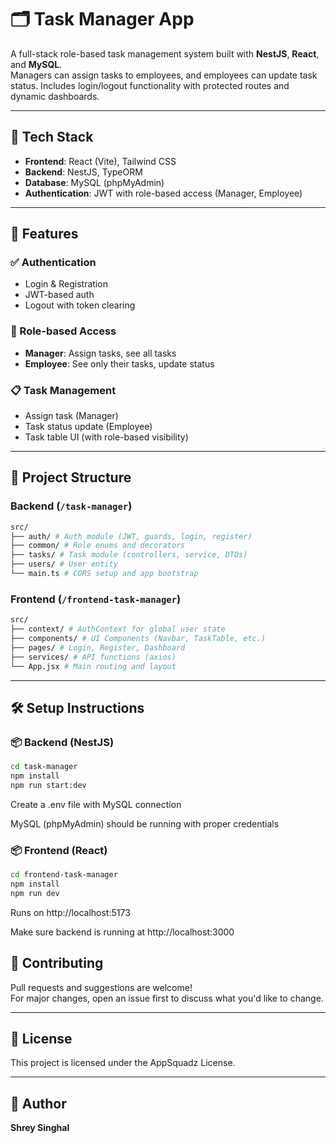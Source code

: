 # 🗂️ Task Manager App

A full-stack role-based task management system built with **NestJS**, **React**, and **MySQL**.  
Managers can assign tasks to employees, and employees can update task status. Includes login/logout functionality with protected routes and dynamic dashboards.

---

## 🔧 Tech Stack

- **Frontend**: React (Vite), Tailwind CSS
- **Backend**: NestJS, TypeORM
- **Database**: MySQL (phpMyAdmin)
- **Authentication**: JWT with role-based access (Manager, Employee)

---

## 🚀 Features

### ✅ Authentication
- Login & Registration
- JWT-based auth
- Logout with token clearing

### 🔐 Role-based Access
- **Manager**: Assign tasks, see all tasks
- **Employee**: See only their tasks, update status

### 📋 Task Management
- Assign task (Manager)
- Task status update (Employee)
- Task table UI (with role-based visibility)

---

## 📁 Project Structure

### Backend (`/task-manager`)
```bash
src/
├── auth/ # Auth module (JWT, guards, login, register)
├── common/ # Role enums and decorators
├── tasks/ # Task module (controllers, service, DTOs)
├── users/ # User entity
└── main.ts # CORS setup and app bootstrap
```

### Frontend (`/frontend-task-manager`)
```bash
src/
├── context/ # AuthContext for global user state
├── components/ # UI Components (Navbar, TaskTable, etc.)
├── pages/ # Login, Register, Dashboard
├── services/ # API functions (axios)
└── App.jsx # Main routing and layout
```

---

## 🛠️ Setup Instructions

### 📦 Backend (NestJS)

```bash
cd task-manager
npm install
npm run start:dev

```

Create a .env file with MySQL connection

MySQL (phpMyAdmin) should be running with proper credentials

### 📦 Frontend  (React)

```bash
cd frontend-task-manager
npm install
npm run dev

```
Runs on http://localhost:5173

Make sure backend is running at http://localhost:3000

## 🤝 Contributing

Pull requests and suggestions are welcome!  
For major changes, open an issue first to discuss what you'd like to change.

---

## 📄 License

This project is licensed under the AppSquadz License.

---

## 🙌 Author
**Shrey Singhal**

